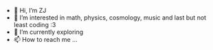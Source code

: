- 👋 Hi, I’m ZJ 
- 👀 I’m interested in math, physics, cosmology, music and last but not least coding :3
- 🌱 I’m currently exploring
- 📫 How to reach me ...

<!---
zjfam/zjfam is a ✨ special ✨ repository because its `README.md` (this file) appears on your GitHub profile.
You can click the Preview link to take a look at your changes.
--->
